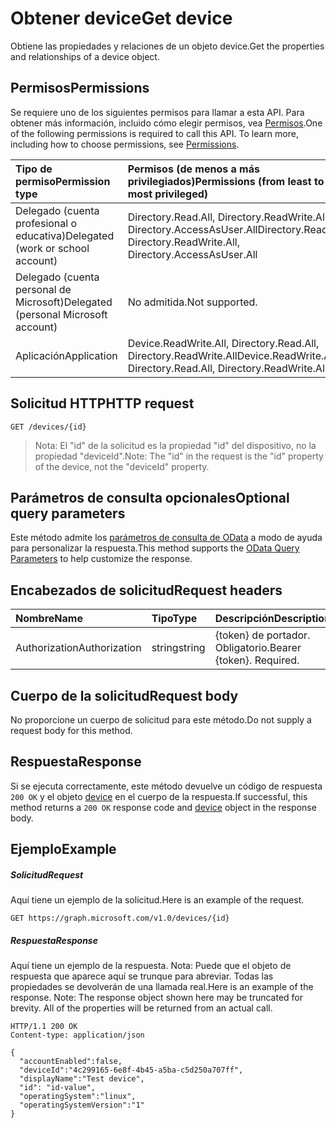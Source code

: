 # <a name="get-device"></a><span data-ttu-id="f548d-101">Obtener device</span><span class="sxs-lookup"><span data-stu-id="f548d-101">Get device</span></span>

<span data-ttu-id="f548d-102">Obtiene las propiedades y relaciones de un objeto device.</span><span class="sxs-lookup"><span data-stu-id="f548d-102">Get the properties and relationships of a device object.</span></span>
## <a name="permissions"></a><span data-ttu-id="f548d-103">Permisos</span><span class="sxs-lookup"><span data-stu-id="f548d-103">Permissions</span></span>
<span data-ttu-id="f548d-p101">Se requiere uno de los siguientes permisos para llamar a esta API. Para obtener más información, incluido cómo elegir permisos, vea [Permisos](../../../concepts/permissions_reference.md).</span><span class="sxs-lookup"><span data-stu-id="f548d-p101">One of the following permissions is required to call this API. To learn more, including how to choose permissions, see [Permissions](../../../concepts/permissions_reference.md).</span></span>


|<span data-ttu-id="f548d-106">Tipo de permiso</span><span class="sxs-lookup"><span data-stu-id="f548d-106">Permission type</span></span>      | <span data-ttu-id="f548d-107">Permisos (de menos a más privilegiados)</span><span class="sxs-lookup"><span data-stu-id="f548d-107">Permissions (from least to most privileged)</span></span>              |
|:--------------------|:---------------------------------------------------------|
|<span data-ttu-id="f548d-108">Delegado (cuenta profesional o educativa)</span><span class="sxs-lookup"><span data-stu-id="f548d-108">Delegated (work or school account)</span></span> | <span data-ttu-id="f548d-109">Directory.Read.All, Directory.ReadWrite.All, Directory.AccessAsUser.All</span><span class="sxs-lookup"><span data-stu-id="f548d-109">Directory.Read.All, Directory.ReadWrite.All, Directory.AccessAsUser.All</span></span>    |
|<span data-ttu-id="f548d-110">Delegado (cuenta personal de Microsoft)</span><span class="sxs-lookup"><span data-stu-id="f548d-110">Delegated (personal Microsoft account)</span></span> | <span data-ttu-id="f548d-111">No admitida.</span><span class="sxs-lookup"><span data-stu-id="f548d-111">Not supported.</span></span>    |
|<span data-ttu-id="f548d-112">Aplicación</span><span class="sxs-lookup"><span data-stu-id="f548d-112">Application</span></span> | <span data-ttu-id="f548d-113">Device.ReadWrite.All, Directory.Read.All, Directory.ReadWrite.All</span><span class="sxs-lookup"><span data-stu-id="f548d-113">Device.ReadWrite.All, Directory.Read.All, Directory.ReadWrite.All</span></span> |

## <a name="http-request"></a><span data-ttu-id="f548d-114">Solicitud HTTP</span><span class="sxs-lookup"><span data-stu-id="f548d-114">HTTP request</span></span>
<!-- { "blockType": "ignored" } -->
```http
GET /devices/{id}
```
> <span data-ttu-id="f548d-115">Nota: El "id" de la solicitud es la propiedad "id" del dispositivo, no la propiedad "deviceId".</span><span class="sxs-lookup"><span data-stu-id="f548d-115">Note: The "id" in the request is the "id" property of the device, not the "deviceId" property.</span></span>

## <a name="optional-query-parameters"></a><span data-ttu-id="f548d-116">Parámetros de consulta opcionales</span><span class="sxs-lookup"><span data-stu-id="f548d-116">Optional query parameters</span></span>
<span data-ttu-id="f548d-117">Este método admite los [parámetros de consulta de OData](http://developer.microsoft.com/en-us/graph/docs/overview/query_parameters) a modo de ayuda para personalizar la respuesta.</span><span class="sxs-lookup"><span data-stu-id="f548d-117">This method supports the [OData Query Parameters](http://developer.microsoft.com/en-us/graph/docs/overview/query_parameters) to help customize the response.</span></span>

## <a name="request-headers"></a><span data-ttu-id="f548d-118">Encabezados de solicitud</span><span class="sxs-lookup"><span data-stu-id="f548d-118">Request headers</span></span>
| <span data-ttu-id="f548d-119">Nombre</span><span class="sxs-lookup"><span data-stu-id="f548d-119">Name</span></span>       | <span data-ttu-id="f548d-120">Tipo</span><span class="sxs-lookup"><span data-stu-id="f548d-120">Type</span></span> | <span data-ttu-id="f548d-121">Descripción</span><span class="sxs-lookup"><span data-stu-id="f548d-121">Description</span></span>|
|:-----------|:------|:----------|
| <span data-ttu-id="f548d-122">Authorization</span><span class="sxs-lookup"><span data-stu-id="f548d-122">Authorization</span></span>  | <span data-ttu-id="f548d-123">string</span><span class="sxs-lookup"><span data-stu-id="f548d-123">string</span></span>  | <span data-ttu-id="f548d-p102">{token} de portador. Obligatorio.</span><span class="sxs-lookup"><span data-stu-id="f548d-p102">Bearer {token}. Required.</span></span> |

## <a name="request-body"></a><span data-ttu-id="f548d-126">Cuerpo de la solicitud</span><span class="sxs-lookup"><span data-stu-id="f548d-126">Request body</span></span>
<span data-ttu-id="f548d-127">No proporcione un cuerpo de solicitud para este método.</span><span class="sxs-lookup"><span data-stu-id="f548d-127">Do not supply a request body for this method.</span></span>

## <a name="response"></a><span data-ttu-id="f548d-128">Respuesta</span><span class="sxs-lookup"><span data-stu-id="f548d-128">Response</span></span>

<span data-ttu-id="f548d-129">Si se ejecuta correctamente, este método devuelve un código de respuesta `200 OK` y el objeto [device](../resources/device.md) en el cuerpo de la respuesta.</span><span class="sxs-lookup"><span data-stu-id="f548d-129">If successful, this method returns a `200 OK` response code and [device](../resources/device.md) object in the response body.</span></span>
## <a name="example"></a><span data-ttu-id="f548d-130">Ejemplo</span><span class="sxs-lookup"><span data-stu-id="f548d-130">Example</span></span>
##### <a name="request"></a><span data-ttu-id="f548d-131">Solicitud</span><span class="sxs-lookup"><span data-stu-id="f548d-131">Request</span></span>
<span data-ttu-id="f548d-132">Aquí tiene un ejemplo de la solicitud.</span><span class="sxs-lookup"><span data-stu-id="f548d-132">Here is an example of the request.</span></span>
<!-- {
  "blockType": "request",
  "name": "get_device"
}-->
```http
GET https://graph.microsoft.com/v1.0/devices/{id}
```
##### <a name="response"></a><span data-ttu-id="f548d-133">Respuesta</span><span class="sxs-lookup"><span data-stu-id="f548d-133">Response</span></span>
<span data-ttu-id="f548d-p103">Aquí tiene un ejemplo de la respuesta. Nota: Puede que el objeto de respuesta que aparece aquí se trunque para abreviar. Todas las propiedades se devolverán de una llamada real.</span><span class="sxs-lookup"><span data-stu-id="f548d-p103">Here is an example of the response. Note: The response object shown here may be truncated for brevity. All of the properties will be returned from an actual call.</span></span>
<!-- {
  "blockType": "response",
  "truncated": true,
  "@odata.type": "microsoft.graph.device"
} -->
```http
HTTP/1.1 200 OK
Content-type: application/json

{
  "accountEnabled":false,
  "deviceId":"4c299165-6e8f-4b45-a5ba-c5d250a707ff",
  "displayName":"Test device",
  "id": "id-value",
  "operatingSystem":"linux",
  "operatingSystemVersion":"1"
}
```

<!-- uuid: 8fcb5dbc-d5aa-4681-8e31-b001d5168d79
2015-10-25 14:57:30 UTC -->
<!-- {
  "type": "#page.annotation",
  "description": "Get device",
  "keywords": "",
  "section": "documentation",
  "tocPath": ""
}-->
